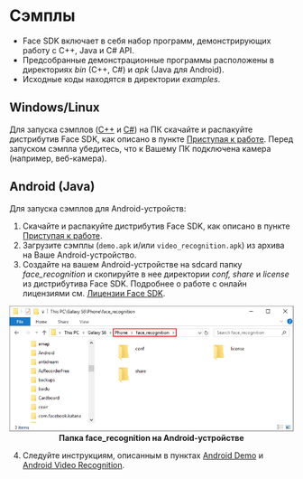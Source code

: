 # Сэмплы

* Face SDK включает в себя набор программ, демонстрирующих работу с C++, Java и C# API.
* Предсобранные демонстрационные программы расположены в директориях *bin* (C++, C#) и *apk* (Java для Android). 
* Исходные коды находятся в директории *examples*.

## Windows/Linux

Для запуска сэмплов ([C++](cpp) и [C#](csharp)) на ПК скачайте и распакуйте дистрибутив Face SDK, как описано в пункте [Приступая к работе](../../README.md#приступая-к-работе). Перед запуском сэмпла убедитесь, что к Вашему ПК подключена камера (например, веб-камера).

## Android (Java)

Для запуска сэмплов для Android-устройств:

1. Скачайте и распакуйте дистрибутив Face SDK, как описано в пункте [Приступая к работе](../../README.md#приступая-к-работе).
2. Загрузите сэмплы (`demo.apk` и/или `video_recognition.apk`) из архива на Ваше Android-устройство.
3. Создайте на вашем Android-устройстве на sdcard папку *face_recognition* и скопируйте в нее директории *conf, share* и *license* из дистрибутива Face SDK. Подробнее о работе с онлайн лицензиями см. [Лицензии Face SDK](../licenses.md).

<p align="center">
<img width="600" src="../img/android_folders.png"><br>
<b>Папка face_recognition на Android-устройстве</b>
</p>

4. Следуйте инструкциям, описанным в пунктах [Android Demo](java/demo.md) и [Android Video Recognition](java/video_recognition_demo.md).
